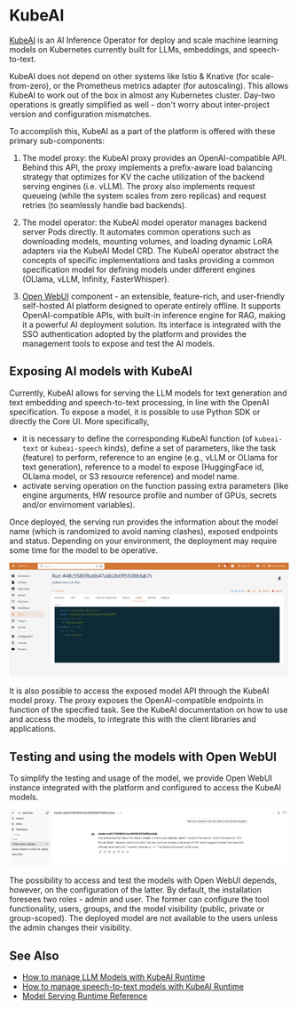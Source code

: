# KubeAI

[KubeAI](https://www.kubeai.org/) is an AI Inference Operator for deploy and scale machine learning models on Kubernetes currently built for LLMs, embeddings, and speech-to-text.

 KubeAI does not depend on other systems like Istio & Knative (for scale-from-zero), or the Prometheus metrics adapter (for autoscaling). This allows KubeAI to work out of the box in almost any Kubernetes cluster. Day-two operations is greatly simplified as well - don't worry about inter-project version and configuration mismatches.

 To accomplish this, KubeAI as a part of the platform is offered with these primary sub-components:

1. The model proxy: the KubeAI proxy provides an OpenAI-compatible API. Behind this API, the proxy implements a prefix-aware load balancing strategy that optimizes for KV the cache utilization of the backend serving engines (i.e. vLLM). The proxy also implements request queueing (while the system scales from zero replicas) and request retries (to seamlessly handle bad backends).

2. The model operator: the KubeAI model operator manages backend server Pods directly. It automates common operations such as downloading models, mounting volumes, and loading dynamic LoRA adapters via the KubeAI Model CRD. The KubeAI operator abstract the concepts of specific implementations and tasks providing a common specification model for defining models under different engines (OLlama, vLLM, Infinity, FasterWhisper).

3. [Open WebUI](https://openwebui.com/) component - an extensible, feature-rich, and user-friendly self-hosted AI platform designed to operate entirely offline. It supports OpenAI-compatible APIs, with built-in inference engine for RAG, making it a powerful AI deployment solution. Its interface is integrated with the SSO authentication adopted by the platform and provides the management tools to expose and test the AI models. 
 
## Exposing AI models with KubeAI

Currently, KubeAI allows for serving the LLM models for text generation and text embedding and speech-to-text processing, in line with the OpenAI specification. To expose a model, it is possible to use Python SDK or directly the Core UI. More specifically,

- it is necessary to define the corresponding KubeAI function (of ``kubeai-text`` or ``kubeai-speech`` kinds), define a set of parameters, like the task (feature) to perform, reference to an engine (e.g., vLLM or OLlama for text generation), reference to a model to expose (HuggingFace id, OLlama model, or S3 resource reference) and model name.
- activate serving operation on the function passing extra parameters (like engine arguments, HW resource profile and number of GPUs, secrets and/or envirnoment variables).

Once deployed, the serving run provides the information about the model name (which is randomized to avoid naming clashes), exposed endpoints and status. Depending on your environment, the deployment may require some time for the model to be operative.

![KubeAI serve run](../images/kubeai/kubeairun.png)

It is also possible to access the exposed model API through the KubeAI model proxy. The proxy exposes the OpenAI-compatible endpoints in function of the specified task. See the KubeAI documentation on how to use and access the models, to integrate this with the client libraries and applications. 

## Testing and using the models with Open WebUI

To simplify the testing and usage of the model, we provide Open WebUI instance integrated with the platform and configured to access the KubeAI models. 

![openwebui](../images/kubeai/openwebui.png)

The possibility to access and test the models with Open WebUI depends, however, on the configuration of the latter. By default, the installation
foresees two roles - admin and user. The former can configure the tool functionality, users, groups, and the model visibility (public, private or group-scoped). The deployed model are not available to the users unless the admin changes their visibility.

## See Also

- [How to manage LLM Models with KubeAI Runtime](../scenarios/mlllm/llmkubeai.md)
- [How to manage speech-to-text models with KubeAI Runtime](../scenarios/mlspeech/kubeaispeech.md)
- [Model Serving Runtime Reference](../runtimes/modelserve.md)

